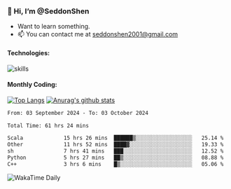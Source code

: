 ### 👋 Hi, I’m @SeddonShen
- Want to learn something.
- 📫 You can contact me at seddonshen2001@gmail.com

#### Technologies:

![skills](https://skillicons.dev/icons?i=scala,js,html,css,bootstrap,jquery,c,cpp,cloudflare,django,docker,flask,git,github,githubactions,linux,latex,mysql,nodejs,ps,php,pr,py,raspberrypi,redis,unreal,v,vscode,vue,bash)

#### Monthly Coding:
[![Top Langs](https://github-readme-stats.vercel.app/api/top-langs?username=seddonshen&show_icons=true&locale=en&layout=compact&hide=html&langs_count=8)](https://github.com/SeddonShen/)
[![Anurag's github stats](https://github-readme-stats.vercel.app/api?username=SeddonShen&count_private=true&show_icons=true)](https://github.com/anuraghazra/github-readme-stats)
<!--START_SECTION:waka-->

```txt
From: 03 September 2024 - To: 03 October 2024

Total Time: 61 hrs 24 mins

Scala             15 hrs 26 mins  ██████▒░░░░░░░░░░░░░░░░░░   25.14 %
Other             11 hrs 52 mins  ████▓░░░░░░░░░░░░░░░░░░░░   19.33 %
sh                7 hrs 41 mins   ███░░░░░░░░░░░░░░░░░░░░░░   12.52 %
Python            5 hrs 27 mins   ██▒░░░░░░░░░░░░░░░░░░░░░░   08.88 %
C++               3 hrs 6 mins    █▒░░░░░░░░░░░░░░░░░░░░░░░   05.06 %
```

<!--END_SECTION:waka-->

![WakaTime Daily](https://wakatime.com/share/@seddon2001/61a7e342-5f12-4fea-bf92-1fac161e97d6.svg)
<!---
SeddonShen/SeddonShen is a ✨ special ✨ repository because its `README.md` (this file) appears on your GitHub profile.
You can click the Preview link to take a look at your changes.
--->

